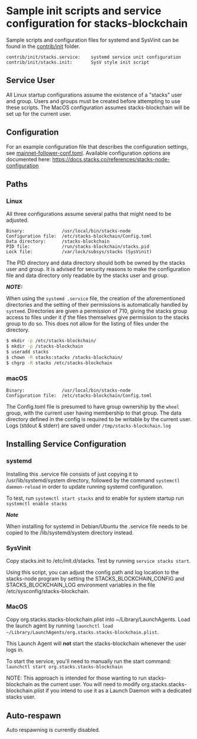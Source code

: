 # Sample init scripts and service configuration for stacks-blockchain

Sample scripts and configuration files for systemd and SysVinit
can be found in the [contrib/init](../contrib/init) folder.

    contrib/init/stacks.service:    systemd service unit configuration
    contrib/init/stacks.init:       SysV style init script

## Service User

All Linux startup configurations assume the existence of a "stacks" user
and group. Users and groups must be created before attempting to use these scripts.
The MacOS configuration assumes stacks-blockchain will be set up for the current user.

## Configuration

For an example configuration file that describes the configuration settings,
see [mainnet-follower-conf.toml](../testnet/stacks-node/conf/mainnet-follower-conf.toml).
Available configuration options are documented here: https://docs.stacks.co/references/stacks-node-configuration

## Paths

### Linux

All three configurations assume several paths that might need to be adjusted.

    Binary:              /usr/local/bin/stacks-node
    Configuration file:  /etc/stacks-blockchain/Config.toml
    Data directory:      /stacks-blockchain
    PID file:            /run/stacks-blockchain/stacks.pid
    Lock file:           /var/lock/subsys/stacks (SysVinit)

The PID directory and data directory should both be owned by the
stacks user and group. It is advised for security reasons to make the
configuration file and data directory only readable by the stacks user and
group.

 **_NOTE:_**

When using the `systemd .service` file, the creation of the aforementioned
directories and the setting of their permissions is automatically handled by
`systemd`. Directories are given a permission of 710, giving the stacks group
access to files under it _if_ the files themselves give permission to the
stacks group to do so. This does not allow for the listing of files under the directory.

```bash
$ mkdir -p /etc/stacks-blockchain/
$ mkdir -p /stacks-blockchain
$ useradd stacks
$ chown -R stacks:stacks /stacks-blockchain/
$ chgrp -R stacks /etc/stacks-blockchain
```

### macOS

    Binary:              /usr/local/bin/stacks-node
    Configuration file:  /etc/stacks-blockchain/Config.toml

The Config.toml file is presumed to have group ownership by the `wheel` group, with the current user having membership to that group. The data directory defined in the config is required to be writable by the current user. Logs (stdout & stderr) are saved under `/tmp/stacks-blockchain.log`

## Installing Service Configuration

### systemd

Installing this .service file consists of just copying it to /usr/lib/systemd/system directory, followed by the command
`systemctl daemon-reload` in order to update running systemd configuration.

To test, run `systemctl start stacks` and to enable for system startup run
`systemctl enable stacks`

**_Note_**

When installing for systemd in Debian/Ubuntu the .service file needs to be copied to the /lib/systemd/system directory instead.

### SysVinit

Copy stacks.init to /etc/init.d/stacks. Test by running `service stacks start`.

Using this script, you can adjust the config path and log location to the stacks-node program by
setting the STACKS_BLOCKCHAIN_CONFIG and STACKS_BLOCKCHAIN_LOG environment variables in the file
/etc/sysconfig/stacks-blockchain.

### MacOS

Copy org.stacks.stacks-blockchain.plist into ~/Library/LaunchAgents. Load the launch agent by
running `launchctl load ~/Library/LaunchAgents/org.stacks.stacks-blockchain.plist`.

This Launch Agent will **not** start the stacks-blockchain whenever the user logs in.

To start the service, you'll need to manually run the start command: `launchctl start org.stacks.stacks-blockchain`

NOTE: This approach is intended for those wanting to run stacks-blockchain as the current user.
You will need to modify org.stacks.stacks-blockchain.plist if you intend to use it as a
Launch Daemon with a dedicated stacks user.

## Auto-respawn

Auto respawning is currently disabled.
